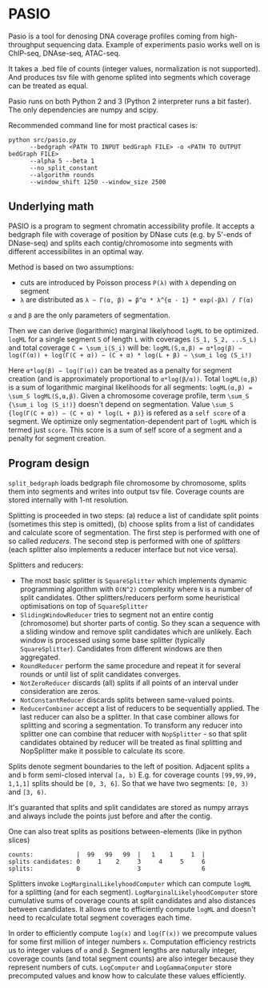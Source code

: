 # PASIO

Pasio is a tool for denosing DNA coverage profiles coming from high-throughput sequencing data.
Example of experiments pasio works well on is ChIP-seq, DNAse-seq, ATAC-seq.

It takes a .bed file of counts (integer values, normalization is not supported). And produces
tsv file with genome splited into segments which coverage can be treated as equal.

Pasio runs on both Python 2 and 3 (Python 2 interpreter runs a bit faster).
The only dependencies are numpy and scipy.

Recommended command line for most practical cases is:

```
python src/pasio.py
      --bedgraph <PATH TO INPUT bedGraph FILE> -o <PATH TO OUTPUT bedGraph FILE>
      --alpha 5 --beta 1
      --no_split_constant
      --algorithm rounds
      --window_shift 1250 --window_size 2500
```

## Underlying math

PASIO is a program to segment chromatin accessibility profile. It accepts a bedgraph file
with coverage of position by DNase cuts (e.g. by 5'-ends of DNase-seq)
and splits each contig/chromosome into segments with different accessibilites in an optimal way.

Method is based on two assumptions:
* cuts are introduced by Poisson process `P(λ)` with `λ` depending on segment
* `λ` are distributed as `λ ~ Г(α, β) = β^α * λ^{α - 1} * exp(-βλ) / Г(α)`

`α` and `β` are the only parameters of segmentation.

Then we can derive (logarithmic) marginal likelyhood `logML` to be optimized.
`logML` for a single segment `S` of length `L` with coverages `(S_1, S_2, ...S_L)` and total coverage `C = \sum_i(S_i)` will be:
`logML(S,α,β) = α*log(β) − log(Γ(α)) + log(Γ(C + α)) − (C + α) * log(L + β) − \sum_i log (S_i!)`

Here `α*log(β) − log(Γ(α))` can be treated as a penalty for segment creation (and is approximately proportional to `α*log(β/α))`.
Total `logML(α,β)` is a sum of logarithmic marginal likelihoods for all segments: `logML(α,β) = \sum_S logML(S,α,β)`.
Given a chromosome coverage profile, term `\sum_S {\sum_i log (S_i!)}` doesn't depend on segmentation.
Value `\sum_S {log(Γ(C + α)) − (C + α) * log(L + β)}` is refered as a `self score` of a segment.
We optimize only segmentation-dependent part of `logML` which is termed just `score`.
This score is a sum of self score of a segment and a penalty for segment creation.

## Program design

`split_bedgraph` loads bedgraph file chromosome by chromosome, splits them into segments and writes into output tsv file.
Coverage counts are stored internally with 1-nt resolution.

Splitting is proceeded in two steps: (a) reduce a list of candidate split points (sometimes this step is omitted),
(b) choose splits from a list of candidates and calculate score of segmentation.
The first step is performed with one of so called *reducers*. The second step is performed
with one of *splitters* (each splitter also implements a reducer interface but not vice versa).

Splitters and reducers:
* The most basic splitter is `SquareSplitter` which implements dynamic programming algorithm
   with `O(N^2)` complexity where `N` is a number of split candidates. Other splitters/reducers perform
   some heuristical optimisations on top of `SquareSplitter`
* `SlidingWindowReducer` tries to segment not an entire contig (chromosome) but shorter parts of contig.
   So they scan a sequence with a sliding window and remove split candidates which are unlikely.
   Each window is processed using some base splitter (typically `SquareSplitter`).
   Candidates from different windows are then aggregated.
* `RoundReducer` perform the same procedure and repeat it for several rounds or until list of split candidates converges.
* `NotZeroReducer` discards (all) splits if all points of an interval under consideration are zeros.
* `NotConstantReducer` discards splits between same-valued points.
* `ReducerCombiner` accept a list of reducers to be sequentially applied. The last reducer can also be a splitter.
In that case combiner allows for splitting and scoring a segmentation. To transform any reducer into splitter one can combine
that reducer with `NopSplitter` - so that split candidates obtained by reducer will be treated as
final splitting and NopSplitter make it possible to calculate its score.

Splits denote segment boundaries to the left of position. Adjacent splits `a` and `b` form semi-closed interval `[a, b)`
E.g. for coverage counts `[99,99,99, 1,1,1]` splits should be `[0, 3, 6]`.
So that we have two segments: `[0, 3)` and `[3, 6)`.

It's guaranted that splits and split candidates are stored as numpy arrays and always include the points just before and after the contig.

One can also treat splits as positions between-elements (like in python slices)
```
counts:            |  99   99   99  |   1    1     1  |
splits candidates: 0     1    2     3     4     5     6
splits:            0                3                 6
```
Splitters invoke `LogMarginalLikelyhoodComputer` which can compute `logML` for a splitting (and for each segment).
`LogMarginalLikelyhoodComputer` store cumulative sums of coverage counts at split candidates
and also distances between candidates. It allows one to efficiently compute `logML` and doesn't need
to recalculate total segment coverages each time.

In order to efficiently compute `log(x)` and `log(Г(x))` we precompute values for some first million of integer numbers `x`.
Computation efficiency restricts us to integer values of `α` and `β`. Segment lengths are naturally integer,
coverage counts (and total segment counts) are also integer because they represent numbers of cuts.
`LogComputer` and `LogGammaComputer` store precomputed values and know how to calculate these values efficiently.
